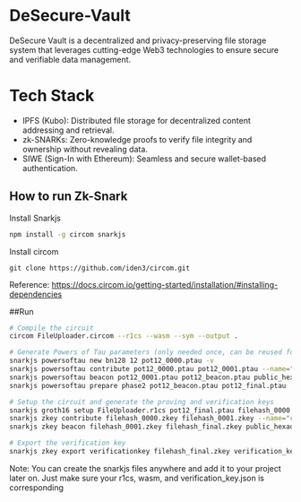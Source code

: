 # DeSecure-Vault
 DeSecure Vault is a decentralized and privacy-preserving file storage system that leverages cutting-edge Web3 technologies to ensure secure and verifiable data management.

 # Tech Stack
- IPFS (Kubo): Distributed file storage for decentralized content addressing and retrieval.
- zk-SNARKs: Zero-knowledge proofs to verify file integrity and ownership without revealing data.
- SIWE (Sign-In with Ethereum): Seamless and secure wallet-based authentication.
   
## How to run Zk-Snark
Install Snarkjs
```bash
npm install -g circom snarkjs
```
Install circom
```
git clone https://github.com/iden3/circom.git
```
Reference: https://docs.circom.io/getting-started/installation/#installing-dependencies

##Run
```bash
# Compile the circuit
circom FileUploader.circom --r1cs --wasm --sym --output .

# Generate Powers of Tau parameters (only needed once, can be reused for other circuits)
snarkjs powersoftau new bn128 12 pot12_0000.ptau -v
snarkjs powersoftau contribute pot12_0000.ptau pot12_0001.ptau --name="First Contributor" -v
snarkjs powersoftau beacon pot12_0001.ptau pot12_beacon.ptau public_hexadecimal_verifiable_random_value_like_chain_hash 10 -v
snarkjs powersoftau prepare phase2 pot12_beacon.ptau pot12_final.ptau

# Setup the circuit and generate the proving and verification keys
snarkjs groth16 setup FileUploader.r1cs pot12_final.ptau filehash_0000.zkey
snarkjs zkey contribute filehash_0000.zkey filehash_0001.zkey --name="contributor 2" -v
snarkjs zkey beacon filehash_0001.zkey filehash_final.zkey public_hexadecimal_verifiable_random_value_like_chain_hash 10 -v

# Export the verification key
snarkjs zkey export verificationkey filehash_final.zkey verification_key.json
```

Note: You can create the snarkjs files anywhere and add it to your project later on. Just make sure your r1cs, wasm, and verification_key.json is corresponding
